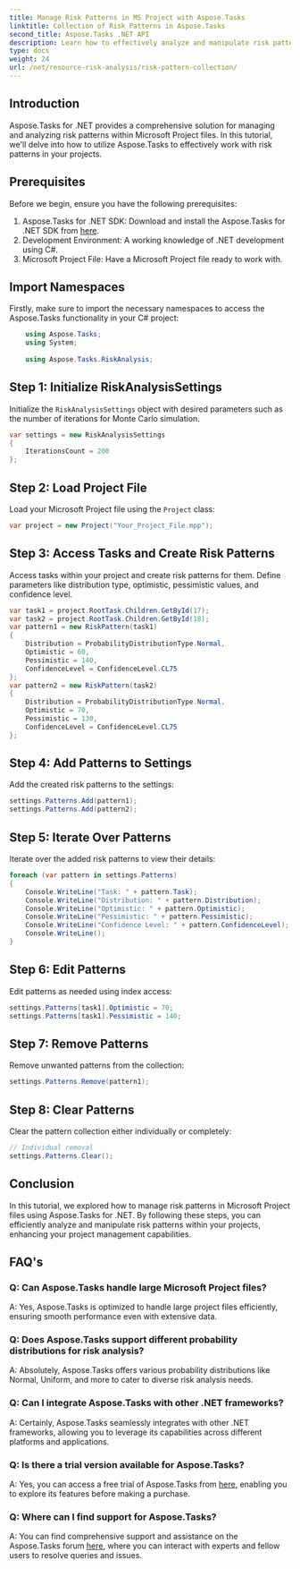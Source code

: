 ```yaml
---
title: Manage Risk Patterns in MS Project with Aspose.Tasks
linktitle: Collection of Risk Patterns in Aspose.Tasks
second_title: Aspose.Tasks .NET API
description: Learn how to effectively analyze and manipulate risk patterns in Microsoft Project files using Aspose.Tasks for .NET.
type: docs
weight: 24
url: /net/resource-risk-analysis/risk-pattern-collection/
---
```

## Introduction
Aspose.Tasks for .NET provides a comprehensive solution for managing and analyzing risk patterns within Microsoft Project files. In this tutorial, we'll delve into how to utilize Aspose.Tasks to effectively work with risk patterns in your projects.
## Prerequisites
Before we begin, ensure you have the following prerequisites:
1. Aspose.Tasks for .NET SDK: Download and install the Aspose.Tasks for .NET SDK from [here](https://releases.aspose.com/tasks/net/).
2. Development Environment: A working knowledge of .NET development using C#.
3. Microsoft Project File: Have a Microsoft Project file ready to work with.

## Import Namespaces
Firstly, make sure to import the necessary namespaces to access the Aspose.Tasks functionality in your C# project:
```csharp
    using Aspose.Tasks;
    using System;
    
    using Aspose.Tasks.RiskAnalysis;
```
## Step 1: Initialize RiskAnalysisSettings
Initialize the `RiskAnalysisSettings` object with desired parameters such as the number of iterations for Monte Carlo simulation.
```csharp
var settings = new RiskAnalysisSettings
{
    IterationsCount = 200
};
```
## Step 2: Load Project File
Load your Microsoft Project file using the `Project` class:
```csharp
var project = new Project("Your_Project_File.mpp");
```
## Step 3: Access Tasks and Create Risk Patterns
Access tasks within your project and create risk patterns for them. Define parameters like distribution type, optimistic, pessimistic values, and confidence level.
```csharp
var task1 = project.RootTask.Children.GetById(17);
var task2 = project.RootTask.Children.GetById(18);
var pattern1 = new RiskPattern(task1)
{
    Distribution = ProbabilityDistributionType.Normal,
    Optimistic = 60,
    Pessimistic = 140,
    ConfidenceLevel = ConfidenceLevel.CL75
};
var pattern2 = new RiskPattern(task2)
{
    Distribution = ProbabilityDistributionType.Normal,
    Optimistic = 70,
    Pessimistic = 130,
    ConfidenceLevel = ConfidenceLevel.CL75
};
```
## Step 4: Add Patterns to Settings
Add the created risk patterns to the settings:
```csharp
settings.Patterns.Add(pattern1);
settings.Patterns.Add(pattern2);
```
## Step 5: Iterate Over Patterns
Iterate over the added risk patterns to view their details:
```csharp
foreach (var pattern in settings.Patterns)
{
    Console.WriteLine("Task: " + pattern.Task);
    Console.WriteLine("Distribution: " + pattern.Distribution);
    Console.WriteLine("Optimistic: " + pattern.Optimistic);
    Console.WriteLine("Pessimistic: " + pattern.Pessimistic);
    Console.WriteLine("Confidence Level: " + pattern.ConfidenceLevel);
    Console.WriteLine();
}
```
## Step 6: Edit Patterns
Edit patterns as needed using index access:
```csharp
settings.Patterns[task1].Optimistic = 70;
settings.Patterns[task1].Pessimistic = 140;
```
## Step 7: Remove Patterns
Remove unwanted patterns from the collection:
```csharp
settings.Patterns.Remove(pattern1);
```
## Step 8: Clear Patterns
Clear the pattern collection either individually or completely:
```csharp
// Individual removal
settings.Patterns.Clear();
```

## Conclusion
In this tutorial, we explored how to manage risk patterns in Microsoft Project files using Aspose.Tasks for .NET. By following these steps, you can efficiently analyze and manipulate risk patterns within your projects, enhancing your project management capabilities.
## FAQ's
### Q: Can Aspose.Tasks handle large Microsoft Project files?
A: Yes, Aspose.Tasks is optimized to handle large project files efficiently, ensuring smooth performance even with extensive data.
### Q: Does Aspose.Tasks support different probability distributions for risk analysis?
A: Absolutely, Aspose.Tasks offers various probability distributions like Normal, Uniform, and more to cater to diverse risk analysis needs.
### Q: Can I integrate Aspose.Tasks with other .NET frameworks?
A: Certainly, Aspose.Tasks seamlessly integrates with other .NET frameworks, allowing you to leverage its capabilities across different platforms and applications.
### Q: Is there a trial version available for Aspose.Tasks?
A: Yes, you can access a free trial of Aspose.Tasks from [here](https://releases.aspose.com/), enabling you to explore its features before making a purchase.
### Q: Where can I find support for Aspose.Tasks?
A: You can find comprehensive support and assistance on the Aspose.Tasks forum [here](https://forum.aspose.com/c/tasks/15), where you can interact with experts and fellow users to resolve queries and issues.
